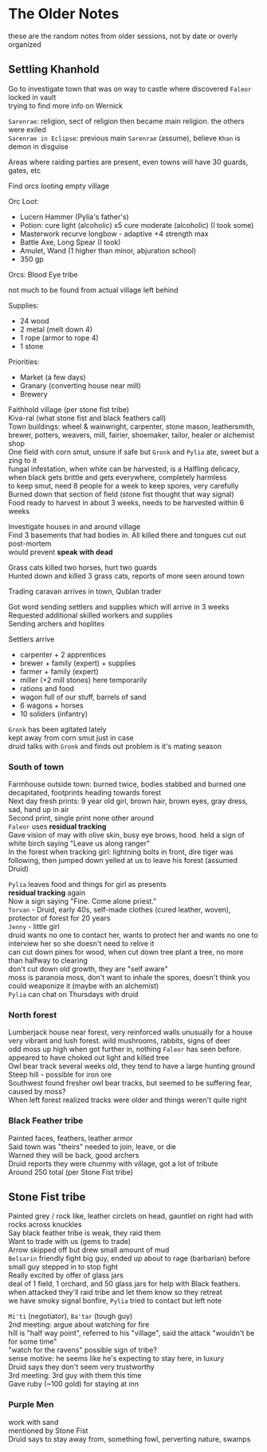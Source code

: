 # The Older Notes

these are the random notes from older sessions, not by date or overly organized  


## Settling Khanhold

Go to investigate town that was on way to castle where discovered `Faleor` locked in vault  
trying to find more info on Wernick

`Sarenrae`: religion, sect of religion then became main religion. the others were exiled  
`Sarenrae in Eclipse`: previous main `Sarenrae` (assume), believe `Khan` is demon in disguise  

Areas where raiding parties are present, even towns will have 30 guards, gates, etc  

Find orcs looting empty village

Orc Loot:  
- Lucern Hammer (Pylia's father's)  
- Potion: cure light (alcoholic) x5     cure moderate (alcoholic) (I took some)  
- Masterwork recurve longbow - adaptive +4 strength max  
- Battle Axe, Long Spear (I took)  
- Amulet, Wand (1 higher than minor, abjuration school)  
- 350 gp  

Orcs: Blood Eye tribe  

not much to be found from actual village left behind  

Supplies:  
- 24 wood  
- 2 metal (melt down 4)  
- 1 rope (armor to rope 4)  
- 1 stone  

Priorities:  
- Market (a few days)  
- Granary (converting house near mill)  
- Brewery  

Faithhold village (per stone fist tribe)  
Kiva-ral (what stone fist and black feathers call)  
Town buildings: wheel & wainwright, carpenter, stone mason, leathersmith, brewer, potters, weavers, mill, fairier, shoemaker, tailor, healer or alchemist shop  
One field with corn smut, unsure if safe but `Gronk` and `Pylia` ate, sweet but a zing to it  
fungal infestation, when white can be harvested, is a Halfling delicacy, when black gets brittle and gets everywhere, completely harmless  
to keep smut, need 8 people for a week to keep spores, very carefully  
Burned down that section of field (stone fist thought that way signal)  
Food ready to harvest in about 3 weeks, needs to be harvested within 6 weeks  

Investigate houses in and around village  
Find 3 basements that had bodies in. All killed there and tongues cut out post-mortem  
would prevent **speak with dead**  

Grass cats killed two horses, hurt two guards  
Hunted down and killed 3 grass cats, reports of more seen around town  

Trading caravan arrives in town, Qublan trader  

Got word sending settlers and supplies which will arrive in 3 weeks  
Requested additional skilled workers and supplies  
Sending archers and hoplites  

Settlers arrive  
- carpenter + 2 apprentices
- brewer + family (expert) + supplies
- farmer + family (expert)
- miller (+2 mill stones) here temporarily  
- rations and food
- wagon full of our stuff, barrels of sand
- 6 wagons + horses  
- 10 soliders (infantry)  

`Gronk` has been agitated lately  
kept away from corn smut just in case  
druid talks with `Gronk` and finds out problem is it's mating season  

### South of town  

Farmhouse outside town: burned twice, bodies stabbed and burned one decapitated, footprints heading towards forest  
Next day fresh prints: 9 year old girl, brown hair, brown eyes, gray dress, sad, hand up in air  
Second print, single print none other around  
`Faleor` uses **residual tracking**  
Gave vision of may with olive skin, busy eye brows, hood. held a sign of white birch saying "Leave us along ranger"  
In the forest when tracking girl: lightning bolts in front, dire tiger was following, then jumped down yelled at us to leave his forest (assumed Druid)  

`Pylia` leaves food and things for girl as presents  
**residual tracking** again  
Now a sign saying "Fine. Come alone priest."  
`Torvan` - Druid, early 40s, self-made clothes (cured leather, woven), protector of forest for 20 years  
`Jenny` - little girl  
druid wants no one to contact her, wants to protect her and wants no one to interview her so she doesn't need to relive it  
can cut down pines for wood, when cut down tree plant a tree, no more than halfway to clearing  
don't cut down old growth, they are "self aware"  
moss is paranoia moss, don't want to inhale the spores, doesn't think you could weaponize it (maybe with an alchemist)  
`Pylia` can chat on Thursdays with druid  

### North forest  

Lumberjack house near forest, very reinforced walls unusually for a house  
very vibrant and lush forest. wild mushrooms, rabbits, signs of deer  
odd moss up high when got further in, nothing `Faleor` has seen before. appeared to have choked out light and killed tree  
Owl bear track several weeks old, they tend to have a large hunting ground  
Steep hill - possible for iron ore  
Southwest found fresher owl bear tracks, but seemed to be suffering fear, caused by moss?  
When left forest realized tracks were older and things weren't quite right  

### Black Feather tribe  

Painted faces, feathers, leather armor  
Said town was "theirs" needed to join, leave, or die  
Warned they will be back, good archers  
Druid reports they were chummy with village, got a lot of tribute  
Around 250 total (per Stone Fist tribe)  

## Stone Fist tribe  

Painted grey / rock like, leather circlets on head, gauntlet on right had with rocks across knuckles  
Say black feather tribe is weak, they raid them  
Want to trade with us (gems to trade)  
Arrow skipped off but drew small amount of mud  
`Belsarin` friendly fight big guy, ended up about to rage (barbarian) before small guy stepped in to stop fight  
Really excited by offer of glass jars  
deal of 1 field, 1 orchard, and 50 glass jars for help with Black feathers. when attacked they'll raid tribe and let them know so  they retreat  
we have smoky signal bonfire, `Pylia` tried to contact but left note   

`Mi'ti` (negotiator), `Ba'tar` (tough guy)  
2nd meeting: argue about watching for fire  
hill is "half way point", referred to his "village", said the attack "wouldn't be for some time"  
"watch for the ravens" possible sign of tribe?  
sense motive: he seems like he's expecting to stay here, in luxury  
Druid says they don't seem very trustworthy  
3rd meeting: 3rd guy with them this time  
Gave ruby (~100 gold) for staying at inn  

### Purple Men  

work with sand  
mentioned by Stone Fist  
Druid says to stay away from, something fowl, perverting nature, swamps  
